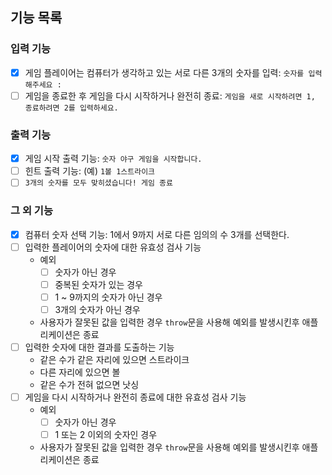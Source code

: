 ## 기능 목록

### 입력 기능

- [x] 게임 플레이어는 컴퓨터가 생각하고 있는 서로 다른 3개의 숫자를 입력: `숫자를 입력해주세요 : `
- [ ] 게임을 종료한 후 게임을 다시 시작하거나 완전히 종료: `게임을 새로 시작하려면 1, 종료하려면 2를 입력하세요.`

### 출력 기능

- [x] 게임 시작 출력 기능: `숫자 야구 게임을 시작합니다.`
- [ ] 힌트 출력 기능: (예) `1볼 1스트라이크`
- [ ] `3개의 숫자를 모두 맞히셨습니다! 게임 종료`

### 그 외 기능

- [x] 컴퓨터 숫자 선택 기능: 1에서 9까지 서로 다른 임의의 수 3개를 선택한다.
- [ ] 입력한 플레이어의 숫자에 대한 유효성 검사 기능
  - 예외
    - [ ] 숫자가 아닌 경우
    - [ ] 중복된 숫자가 있는 경우
    - [ ] 1 ~ 9까지의 숫자가 아닌 경우
    - [ ] 3개의 숫자가 아닌 경우
  - 사용자가 잘못된 값을 입력한 경우 `throw`문을 사용해 예외를 발생시킨후 애플리케이션은 종료
- [ ] 입력한 숫자에 대한 결과를 도출하는 기능
  - 같은 수가 같은 자리에 있으면 스트라이크
  - 다른 자리에 있으면 볼
  - 같은 수가 전혀 없으면 낫싱
- [ ] 게임을 다시 시작하거나 완전히 종료에 대한 유효성 검사 기능
  - 예외
    - [ ] 숫자가 아닌 경우
    - [ ] 1 또는 2 이외의 숫자인 경우
  - 사용자가 잘못된 값을 입력한 경우 `throw`문을 사용해 예외를 발생시킨후 애플리케이션은 종료
